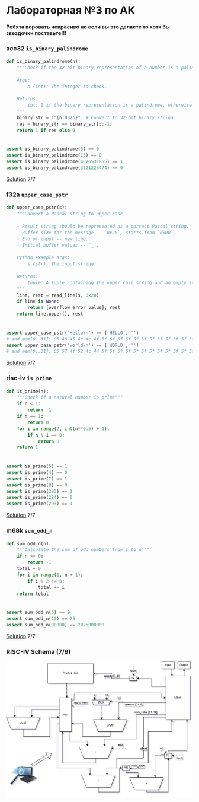 # Лабораторная №3 по АК

**Ребята воровать некрасиво но если вы это делаете то хотя бы звездочки поставьте!!!**

### acc32 `is_binary_palindrome`

```python
def is_binary_palindrome(n):
    """Check if the 32-bit binary representation of a number is a palindrome.

    Args:
        n (int): The integer to check.

    Returns:
        int: 1 if the binary representation is a palindrome, otherwise 0.
    """
    binary_str = f"{n:032b}"  # Convert to 32-bit binary string
    res = binary_str == binary_str[::-1]
    return 1 if res else 0


assert is_binary_palindrome(5) == 0
assert is_binary_palindrome(15) == 0
assert is_binary_palindrome(4026531855) == 1
assert is_binary_palindrome(3221225474) == 0
```

[Solution](./acc32) 7/7

### f32a `upper_case_pstr`

```python
def upper_case_pstr(s):
    """Convert a Pascal string to upper case.

    - Result string should be represented as a correct Pascal string.
    - Buffer size for the message -- `0x20`, starts from `0x00`.
    - End of input -- new line.
    - Initial buffer values -- `_`.

    Python example args:
        s (str): The input string.

    Returns:
        tuple: A tuple containing the upper case string and an empty string.
    """
    line, rest = read_line(s, 0x20)
    if line is None:
        return [overflow_error_value], rest
    return line.upper(), rest


assert upper_case_pstr('Hello\n') == ('HELLO', '')
# and mem[0..31]: 05 48 45 4c 4c 4f 5f 5f 5f 5f 5f 5f 5f 5f 5f 5f 5f 5f 5f 5f 5f 5f 5f 5f 5f 5f 5f 5f 5f 5f 5f 5f
assert upper_case_pstr('world\n') == ('WORLD', '')
# and mem[0..31]: 05 57 4f 52 4c 44 5f 5f 5f 5f 5f 5f 5f 5f 5f 5f 5f 5f 5f 5f 5f 5f 5f 5f 5f 5f 5f 5f 5f 5f 5f 5f
```

[Solution](./f32a) 7/7

### risc-iv `is_prime`

```python
def is_prime(n):
    """Check if a natural number is prime"""
    if n < 1:
        return -1
    if n == 1:
        return 0
    for i in range(2, int(n**0.5) + 1):
        if n % i == 0:
            return 0
    return 1


assert is_prime(5) == 1
assert is_prime(4) == 0
assert is_prime(7) == 1
assert is_prime(8) == 0
assert is_prime(283) == 1
assert is_prime(284) == 0
assert is_prime(293) == 1
```

[Solution](./risc-iv) 7/7

### m68k `sum_odd_n`

```python
def sum_odd_n(n):
    """Calculate the sum of odd numbers from 1 to n"""
    if n <= 0:
        return -1
    total = 0
    for i in range(1, n + 1):
        if i % 2 != 0:
            total += i
    return total


assert sum_odd_n(5) == 9
assert sum_odd_n(10) == 25
assert sum_odd_n(90000) == 2025000000
```

[Solution](./m68k) 7/7

### RISC-IV Schema (7/9)

![risc-iv](./schema.png)
